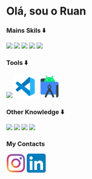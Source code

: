 # Olá, sou o Ruan
  
### Mains Skils ⬇️
<p align="left">
  <code><img src="https://cdn.jsdelivr.net/gh/devicons/devicon/icons/html5/html5-original.svg" width=60px /></code>
  <code><img src="https://cdn.jsdelivr.net/gh/devicons/devicon/icons/css3/css3-original.svg" width=60px /></code>
  <code><img src="https://cdn.jsdelivr.net/gh/devicons/devicon/icons/php/php-original.svg" width=60px /></code>
  <code><img src="https://cdn.jsdelivr.net/gh/devicons/devicon/icons/mysql/mysql-plain.svg" width=60px /></code>
  <code><img src="https://cdn.jsdelivr.net/gh/devicons/devicon/icons/kotlin/kotlin-plain.svg" width=60px /></code>
</p>

### Tools ⬇️
<p align="left">
  <code><img src="https://cdn.jsdelivr.net/gh/devicons/devicon/icons/git/git-original.svg" width=60px /></code>
  <code><img src="https://github.com/ruanfrazao07/ruanfrazao07/blob/main/imagens/vscode.svg" width=60px /></code>
  <code><img src="https://github.com/ruanfrazao07/ruanfrazao07/blob/main/imagens/AndroidStudio.svg" width=60px /></code>
</p>

### Other Knowledge ⬇️
<p align="left">
  <code><img src="https://cdn.jsdelivr.net/gh/devicons/devicon/icons/java/java-original.svg" width=60px /></code>
  <code><img src="https://cdn.jsdelivr.net/gh/devicons/devicon/icons/firebase/firebase-plain.svg" width=60px /></code>
  <code><img src="https://cdn.jsdelivr.net/gh/devicons/devicon/icons/cplusplus/cplusplus-original.svg" width=60px /></code>
  <code><img src="https://cdn.jsdelivr.net/gh/devicons/devicon/icons/arduino/arduino-original.svg" width=60px /></code>
</p>

### My Contacts
<p align="left">
  <a href="https://www.instagram.com/rfrazao_07" alt="instagram" target="_blank">
  <code><img src="https://github.com/ruanfrazao07/ruanfrazao07/blob/main/imagens/Instagram.svg" width=50px margin=20px /></code></a>
  <a href="https://www.linkedin.com/in/ruanfrazao07" alt="Linkedin" target="_blank">
  <code><img src="https://github.com/ruanfrazao07/ruanfrazao07/blob/main/imagens/LinkedIn.svg" width="50px"/></code></a>
</p>
